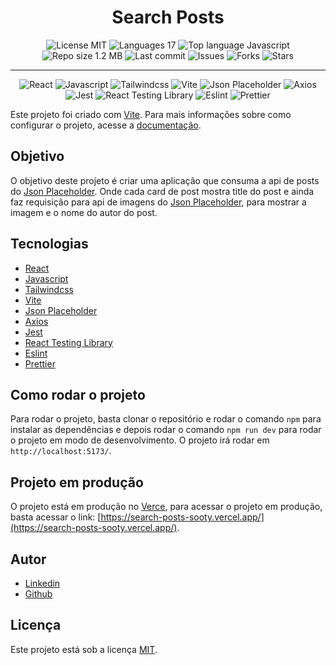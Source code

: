 <!-- Badges -->
<div align="center">
  <h1>Search Posts</h1>
  <img src="https://img.shields.io/github/license/walber-vaz/search-posts?style=flat-square" alt="License MIT" />
  <img src="https://img.shields.io/github/languages/count/walber-vaz/search-posts?style=flat-square" alt="Languages 17" />
  <img src="https://img.shields.io/github/languages/top/walber-vaz/search-posts?style=flat-square" alt="Top language Javascript" />
  <img src="https://img.shields.io/github/repo-size/walber-vaz/search-posts?style=flat-square" alt="Repo size 1.2 MB" />
  <img src="https://img.shields.io/github/last-commit/walber-vaz/search-posts?style=flat-square" alt="Last commit" />
  <img src="https://img.shields.io/github/issues/walber-vaz/search-posts?style=flat-square" alt="Issues" />
  <img src="https://img.shields.io/github/forks/walber-vaz/search-posts?style=flat-square" alt="Forks" />
  <img src="https://img.shields.io/github/stars/walber-vaz/search-posts?style=flat-square" alt="Stars" />
  <hr/>
  <img src="https://img.shields.io/badge/-React-61DAFB?style=flat-square&logo=react&logoColor=white" alt="React" />
  <img src="https://img.shields.io/badge/-Javascript-F7DF1E?style=flat-square&logo=javascript&logoColor=black" alt="Javascript" />
  <img src="https://img.shields.io/badge/-Tailwindcss-38B2AC?style=flat-square&logo=tailwindcss&logoColor=white" alt="Tailwindcss" />
  <img src="https://img.shields.io/badge/-Vite-646CFF?style=flat-square&logo=vite&logoColor=white" alt="Vite" />
  <img src="https://img.shields.io/badge/-Json Placeholder-FF7C00?style=flat-square&logo=json&logoColor=white" alt="Json Placeholder" />
  <img src="https://img.shields.io/badge/-Axios-FF7C00?style=flat-square&logo=axios&logoColor=white" alt="Axios" />
  <img src="https://img.shields.io/badge/-Jest-C21325?style=flat-square&logo=jest&logoColor=white" alt="Jest" />
  <img src="https://img.shields.io/badge/-React Testing Library-E33332?style=flat-square&logo=testinglibrary&logoColor=white" alt="React Testing Library" />
  <img src="https://img.shields.io/badge/-Eslint-4B32C3?style=flat-square&logo=eslint&logoColor=white" alt="Eslint" />
  <img src="https://img.shields.io/badge/-Prettier-F7B93E?style=flat-square&logo=prettier&logoColor=white" alt="Prettier" />
</div>

Este projeto foi criado com [Vite](https://vitejs.dev/). Para mais informações sobre como configurar o projeto, acesse a [documentação](https://vitejs.dev/guide/).

## Objetivo

O objetivo deste projeto é criar uma aplicação que consuma a api de posts do [Json Placeholder](https://jsonplaceholder.typicode.com/). Onde cada card de post mostra title do post e ainda faz requisição para api de imagens do [Json Placeholder](https://jsonplaceholder.typicode.com/), para mostrar a imagem e o nome do autor do post.

## Tecnologias

- [React](https://pt-br.reactjs.org/)
- [Javascript](https://developer.mozilla.org/pt-BR/docs/Web/JavaScript)
- [Tailwindcss](https://tailwindcss.com/)
- [Vite](https://vitejs.dev/)
- [Json Placeholder](https://jsonplaceholder.typicode.com/)
- [Axios](https://axios-http.com/)
- [Jest](https://jestjs.io/pt-BR/)
- [React Testing Library](https://testing-library.com/docs/react-testing-library/intro/)
- [Eslint](https://eslint.org/)
- [Prettier](https://prettier.io/)

## Como rodar o projeto

Para rodar o projeto, basta clonar o repositório e rodar o comando `npm` para instalar as dependências e depois rodar o comando `npm run dev` para rodar o projeto em modo de desenvolvimento. O projeto irá rodar em `http://localhost:5173/`.

## Projeto em produção

O projeto está em produção no [Verce](https://vercel.com/), para acessar o projeto em produção, basta acessar o link: [https://search-posts-sooty.vercel.app/](https://search-posts-sooty.vercel.app/).

## Autor

- [Linkedin](https://www.linkedin.com/in/walber-vaz/)
- [Github](https://www.github.com/walber-vaz)

## Licença

Este projeto está sob a licença [MIT](LICENSE).
